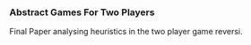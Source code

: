 ### Abstract Games For Two Players

Final Paper analysing heuristics in the two player game reversi.
